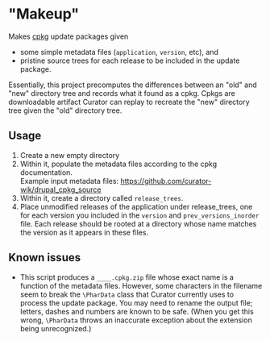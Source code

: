 # "Makeup"
Makes [cpkg](https://github.com/curator-wik/common-docs/blob/master/update_package_structure.md) update
packages given 
  * some simple metadata files (`application`, `version`, etc), and
  * pristine source trees for each release to be included in the update package.

Essentially, this project precomputes the differences between an "old" and "new" directory tree
and records what it found as a cpkg. Cpkgs are downloadable artifact Curator can replay
to recreate the "new" directory tree given the "old" directory tree.

## Usage
  1. Create a new empty directory
  2. Within it, populate the metadata files according to the cpkg documentation.  
     Example input metadata files: https://github.com/curator-wik/drupal_cpkg_source
  3. Within it, create a directory called `release_trees`.
  4. Place unmodified releases of the application under release_trees, one for
     each version you included in the `version` and `prev_versions_inorder` file.
     Each release should be rooted at a directory whose name matches the version
     as it appears in these files.

## Known issues
  * This script produces a `____.cpkg.zip` file whose exact name is a function of the metadata files.
    However, some characters in the filename seem to break the `\PharData` class that Curator currently
    uses to process the update package. You may need to rename the output file; letters, dashes and
    numbers are known to be safe.
    (When you get this wrong, `\PharData` throws an inaccurate exception about the extension being unrecognized.)
